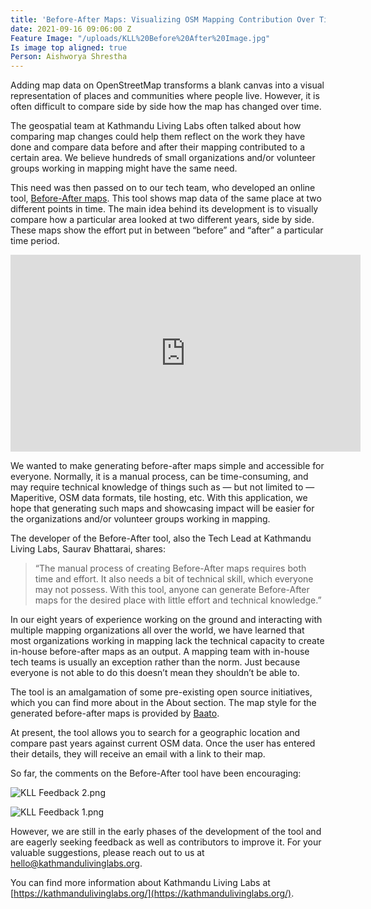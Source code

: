```yaml
---
title: 'Before-After Maps: Visualizing OSM Mapping Contribution Over Time'
date: 2021-09-16 09:06:00 Z
Feature Image: "/uploads/KLL%20Before%20After%20Image.jpg"
Is image top aligned: true
Person: Aishworya Shrestha
---
```


Adding map data on OpenStreetMap transforms a blank canvas into a visual representation of places and communities where people live. However, it is often difficult to compare side by side how the map has changed over time. 

The geospatial team at Kathmandu Living Labs often talked about how comparing map changes could help them reflect on the work they have done and compare data before and after their mapping contributed to a certain area. We believe hundreds of small organizations and/or volunteer groups working in mapping might have the same need.

This need was then passed on to our tech team, who developed an online tool, [Before-After maps](https://beforeafter.baato.io). This tool shows map data of the same place at two different points in time. The main idea behind its development is to visually compare how a particular area looked at two different years, side by side. These maps show the effort put in between “before” and “after” a particular time period. 

<iframe width="560" height="315" src="https://www.youtube.com/embed/yGnO8oD7GGo" title="YouTube video player" frameborder="0" allow="accelerometer; autoplay; clipboard-write; encrypted-media; gyroscope; picture-in-picture" allowfullscreen></iframe>

We wanted to make generating before-after maps simple and accessible for everyone. Normally, it is a manual process, can be time-consuming, and may require technical knowledge of things such as — but not limited to — Maperitive, OSM data formats, tile hosting, etc. With this application, we hope that generating such maps and showcasing impact will be easier for the organizations and/or volunteer groups working in mapping.

The developer of the Before-After tool, also the Tech Lead at Kathmandu Living Labs, Saurav Bhattarai, shares: 

> “The manual process of creating Before-After maps requires both time and effort. It also needs a bit of technical skill, which everyone may not possess. With this tool, anyone can generate Before-After maps for the desired place with little effort and technical knowledge.”

In our eight years of experience working on the ground and interacting with multiple mapping organizations all over the world, we have learned that most organizations working in mapping lack the technical capacity to create in-house before-after maps as an output. A mapping team with in-house tech teams is usually an exception rather than the norm. Just because everyone is not able to do this doesn’t mean they shouldn’t be able to.

The tool is an amalgamation of some pre-existing open source initiatives, which you can find more about in the About section. The map style for the generated before-after maps is provided by [Baato](https://baato.io).

At present, the tool allows you to search for a geographic location and compare past years against current OSM data. Once the user has entered their details, they will receive an email with a link to their map.

So far, the comments on the Before-After tool have been encouraging:

![KLL Feedback 2.png](/uploads/KLL%20Feedback%202.png)

![KLL Feedback 1.png](/uploads/KLL%20Feedback%201.png)

However, we are still in the early phases of the development of the tool and are eagerly seeking feedback as well as contributors to improve it. For your valuable suggestions, please reach out to us at [hello@kathmandulivinglabs.org](mailto:hello@kathmandulivinglabs.org).

You can find more information about Kathmandu Living Labs at [https://kathmandulivinglabs.org/](https://kathmandulivinglabs.org/). 

